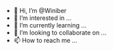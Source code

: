 - 👋 Hi, I’m @Winiber
- 👀 I’m interested in ...
- 🌱 I’m currently learning ...
- 💞️ I’m looking to collaborate on ...
- 📫 How to reach me ...

<!---
Winiber/Winiber is a ✨ special ✨ repository because its `README.md` (this file) appears on your GitHub profile.
You can click the Preview link to take a look at your changes.
--->
